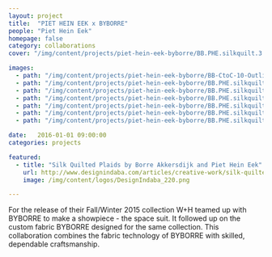 ```yaml
---
layout: project
title:  "PIET HEIN EEK x BYBORRE"
people: "Piet Hein Eek"
homepage: false
category: collaborations
cover: "/img/content/projects/piet-hein-eek-byborre/BB.PHE.silkquilt.3.groenbeige.jpg"

images:
  - path: "/img/content/projects/piet-hein-eek-byborre/BB-CtoC-10-Outline.jpg"
  - path: "/img/content/projects/piet-hein-eek-byborre/BB.PHE.silkquilt.2.geelbruin.01.jpg"
  - path: "/img/content/projects/piet-hein-eek-byborre/BB.PHE.silkquilt.3.groenbeige.jpg"
  - path: "/img/content/projects/piet-hein-eek-byborre/BB.PHE.silkquilt.3.groenmint.jpg"
  - path: "/img/content/projects/piet-hein-eek-byborre/BB.PHE.silkquilt.3.rood.jpg"
  - path: "/img/content/projects/piet-hein-eek-byborre/BB.PHE.silkquilt.blue.2.jpg"
  - path: "/img/content/projects/piet-hein-eek-byborre/BB.PHE.silkquilt.red.big.jpg"

date:   2016-01-01 09:00:00
categories: projects

featured:
  - title: "Silk Quilted Plaids by Borre Akkersdijk and Piet Hein Eek"
    url: http://www.designindaba.com/articles/creative-work/silk-quilted-plaids-borre-akkersdijk-and-piet-hein-eek
    image: /img/content/logos/DesignIndaba_220.png

---
```


For the release of their Fall/Winter 2015 collection W+H teamed up with BYBORRE to make a showpiece - the space
suit. It followed up on the custom fabric BYBORRE designed for the same collection. This collaboration combines the fabric technology of BYBORRE with skilled, dependable craftsmanship.

